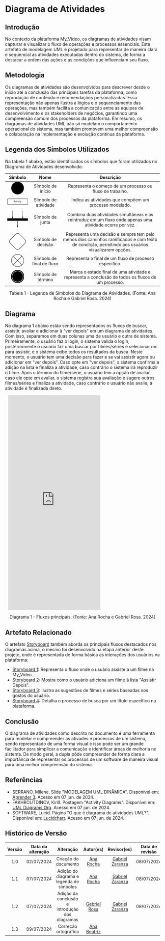 # Diagrama de Atividades

## Introdução

No contexto da plataforma My_Video, os diagramas de atividades visam capturar e visualizar o fluxo de operações e processos essenciais. Este artefato de modelagem UML é projetado para representar de maneira clara e sequencial as atividades executadas dentro do sistema, de forma a destacar a ordem das ações e as condições que influenciam seu fluxo.

## Metodologia

Os diagramas de atividades são desenvolvidos para descrever desde o início até a conclusão das principais tarefas da plataforma, como reprodução de conteúdo e recomendações personalizadas. Essa representação não apenas ilustra a lógica e o sequenciamento das operações, mas também facilita a comunicação entre as equipes de desenvolvimento e os stakeholders de negócios, garantindo uma compreensão comum dos processos da plataforma.
Em resumo, os diagramas de atividades UML não só modelam o comportamento operacional do sistema, mas também promovem uma melhor compreensão e colaboração na implementação e evolução contínua da plataforma.

## Legenda dos Símbolos Utilizados

Na tabela 1 abaixo, estão identificados os símbolos que foram utilizados no Diagrama de Atividades desenvolvido:

| Símbolo | Nome | Descrição |
| :-----: | :--: | :-------: |
| ![StoryAssistir](../assets/img/modelagem/diagramaAtividades/simboloInicio.png) | Símbolo de início | Representa o começo de um processo ou fluxo de trabalho. |
| ![StoryAssistir](../assets/img/modelagem/diagramaAtividades/simboloAtividade.png) | Símbolo de atividade | Indica as atividades que compõem um processo modelado. |
| ![StoryAssistir](../assets/img/modelagem/diagramaAtividades/simboloJunta.png) | Símbolo de junta | Combina duas atividades simultâneas e as reintroduz em um fluxo onde apenas uma atividade ocorre por vez. |
| ![StoryAssistir](../assets/img/modelagem/diagramaAtividades/simboloDecisao.png) | Símbolo de decisão | Representa uma decisão e sempre tem pelo menos dois caminhos ramificados e com texto de condição, permitindo aos usuários visualizarem opções. |
| ![StoryAssistir](../assets/img/modelagem/diagramaAtividades/simboloFinalDeFluxo.png) | Símbolo de final de fluxo | Representa o final de um fluxo de processo específico. |
| ![StoryAssistir](../assets/img/modelagem/diagramaAtividades/simboloTermino.png) | Símbolo de término | Marca o estado final de uma atividade e representa a conclusão de todos os fluxos de um processo. |

<div style="text-align: center;">
  <p>Tabela 1 - Legenda de Símbolos do Diagrama de Atividades. (Fonte: Ana Rocha e Gabriel Rosa. 2024)</p>
</div>

## Diagrama

No diagrama 1 abaixo estão sendo representados os fluxos de buscar, assistir, avaliar e adicionar à "ver depois" em um diagrama de atividades. Com isso, separamos em duas colunas uma de usuário e outra de sistema. Primeiramente, o usuário faz o login, o sistema valida o login, posteriormente o usuário faz uma buscar por filmes/séries e selecionar um para assistir, e o sistema exibe todos os resultados da busca. Neste momento, o usuário tem uma decisão para fazer e se vai assistir agora ou adicionar em "ver depois". Caso opte em "ver depois", o sistema confirma a adição na lista e finaliza a atividade, caso contrário o sistema irá reproduzir o filme. Após o término do filme/série, o usuário tem a opção de avaliar, caso ele opte em avaliar, o sistema registra sua avaliação e sugere outros filmes/séries e finaliza a atividade, caso contrário o usuário não avalie, a atividade é finalizada direto.

<div style="width: 700px; height: 700px; margin: 10px; position: relative;"><iframe allowfullscreen frameborder="0" style="width:700x; height:700px" src="https://viewer.diagrams.net/?lightbox=1&highlight=0000ff&nav=1&title=Diagrama%20sem%20nome.drawio#R%3Cmxfile%20pages%3D%223%22%3E%3Cdiagram%20name%3D%22Diagrama%20v.1%22%20id%3D%220783ab3e-0a74-02c8-0abd-f7b4e66b4bec%22%3E7Vxbc5s4FP41nmkfkuFqzGPsJO222W2n3t2m%2ByaDgtUC8nJJ7P76lUBcJWzsYIO7zkwSJISEzjn6dG5ipM689bsArJa%2FYxu6I0Wy1yP1dqQosjrWyD9as0lrDN1MK5wA2axRUTFHPyGrlFhtjGwYVhpGGLsRWlUrLez70IoqdSAI8Eu12RN2q6OugAO5irkFXL72K7KjZVo70aWi%2Fj1EzjIbWZbYnQWwfjgBjn02no99mN7xQNYNaxougY1fSlXq3UidBRhH6ZW3nkGXkjWjWPrcfcPd%2FJUD6EetHrBkWzM1S5YnY0m17SvWwzNwY0aGaRxaIBgpM1J9E4YojFBWIq1QfstGFsI%2BLUqjmTq6keiFMv43pnOZPkN6w4YrjMKilhEh2mQ0D1%2BQ5wJCLnW6jDyXVMrk0loi134AGxzTSYURoW9WmpJSEDHhIQOq04TwkM6PlnIC04KFPWSxaxcsoDvNOTXDLg7IrYRXtNcA%2F8jZTt%2FhCfvRPfCQS6X5bxjYwAesmo0uE%2B5NCUUcnxQswgAy5WyKZY5kJIZBBNelKsahdxB7MAo2pMm6uiDYOspk56UklKqe1i1LAmmOWUPAFoKT91xIBLlgQiEWEOvjD%2Fdh4Xx4eP76%2BPj%2B9qt7Y%2F%2B4MlSOcdAma4cVcRAtsUNkwb0ramt8Kdo8YLxiNP4Oo2jDqAniCFelAK5R9Fi6%2Fka7utZZ6XbNek4KG1YQUL9B4kMcBxabzFjSDRko0oT8lQxVvpow%2BAGBA5v6YRyghNjK1AC6IELPVZDpnkU6t5D74Nlh9BfPSOGZIG6oDYoTsqT92qtFOGtTsGQayKMOi12KcS7sIlwKNo%2FlQukpWiweS0pHYLOsqG35rIz74jM3O4XDxr%2FCOFFa5ADhlkoJp3i0J2uLrb95r9dk0V6vdbDXc9ue1mIPcV2ij1PSvCxRBOcrkMjLCzEJquQ6llqGXDdrNFJUKfnpVl1rkp7W%2BptW1d9UAU8lnqVdcFS8P8o8F08HcAWofSvd2QVwBaZ9q0DawQCXSfKeWt9WzaQ7ZGOPfsaITKCwAyZVQZKNmoikb8qeqklJ%2FhqHQcGEg4IH7CCfk6RCTuTdmHAc4%2Bw9dJ9hhKxW6x0EVnafDmyDcFmAVDJONrgNn0DsMluWdu%2FesM4iugSSofi2ZXwqao%2BBMrKmV2FG52Am91CUcUbtAGf4t3%2B9ElWSk13iQDbiG%2BrwqdXdI%2FrCjJXFZp1CiZ09YbkgDJH155JIc3KDPSanpdJDAoATAuGBzoNuQEvjQatpMQ9E457wPqc%2BNqjD6P9KU7U3nXjrewu8f1KY6MdmgCDpmqCaBy%2FYP1jsz4H%2BFOAvtv97dREepmR2bkW3xotxS7wwO9c0X4cXYw4v5tCFeRwg9t6AtxfsGDp2NFgVZeyQT2mgmmaf2HGYB%2B4UBupWSNiNHcagsEOWenVD%2FLJcHpZun713aYcoB4oB%2BXURMc5G1DusplAKU%2FgaFeFiCcelBiAPQkvAwQGB63t%2BO1libxGHtDsUQCsiA5IbhMwU0abVzaaM9fsZAnuArFpV0BRdALKKAGQnHYCs9%2B7F%2BW5of83mq8icf1o%2Fh1e%2FXWVe5HNS0Ppbfga%2F%2FMRUHVbsMXvvLctv7xSNi6bWl6am1uIIp1TUph9n4J9v5nL22Yz155%2BfjMcvH67OMJDQm423R0B8YFs47%2Fq%2Fqe%2FAF4wYCkYo9ShAW5A4mieIzOX8YKI3TSNf%2FTtVDa1ze64h6mhWJUrPNMcdUUeuo7poavXwZUqcLsKXDYJockj2R%2BKZUvmcD0rVB4o%2FVanikKOOAh6y7VSAYYh%2BgkXSH5WRFZ1WMlF9OtJvhVKzff2wPGfW5yjPDWkPDtK1TGyoKj6kpUNlJGuCn55CeByu5anSFz9BmyyrzrPpxItZlarK6Fg6EBXqHenyiVFB4cOPc%2BQNGRCyFfF6QLiSrqVJFvVjDLgaPiRIvEp6C0P4ndqzIDuUQK3be1zyGwmiEGfgOeJ2TU2Q1yFS6I7mOdJ6zWc%2BSJ%2BTezP7hAmyvepzHHKP2yF3d4Crcqs3P0l0sSMHakfqk5aw04UdKV4f52hGKidQBIXUUjs%2FjiRGk0ltdzJrYNKgvd0EAdiUmjFlqO0wY712rLFus2rqtvbkIn2BQ4Ftq%2B9%2FWx4bwagVvQxj7y7PnF%2FBAJHBKYLcsnz6z0VVWRqLk6Wf4shFPhztm7vWHgHGDdb6CdLWt0r0NvL%2BGmcQAhwBpnfuhwp7xCOVqhJgjHl4NwXcrRtn3aF7rzkfB6K7cQIv4VZdsYdt4HVc5uOR5wyRddfoWOdX0bEwkkvqbgGPGWm9tUM%2F2XC9WHn%2BNass0zBTSRN%2Fx2ccIoZGCxxF2GtGSAJ%2BT8lPo1q7g484ZxmkH0%2BYhhtvgelbkdse8kHEr%2FpGFD%2FqEf7OM3YnAgA%2B6faq9%2Bpm3QeAO8TRDB63npboDUK5afEK5hyFEfT4AGwfR1az045yLdVJoDeKMp22HmFlo32h7k7fcWExnF5zZ4iGE41WDz4Blyx2ijBTKtMhx6f9DISmr0OUWPc3wRk7cVS6l5N0x%2FR9aPtKsKwb1%2F2dpdv6TYuS%2FNyt0SJJwQhgSGhB%2BE8zJW3qA1%2FQQzsXgRqQQCk1gTJbetOOlmOff3ajJFFf4CrAdvwzkarLmY2zEihVoD8eTaLEtt0ZxulHXYeFstDY7rCQ4MiXWEUdVjZg%2FuIV3HCIGhokukwayUmww2jKrbngRl%2B4YdT8FcJjornyc5KwjsynX8yw%2F4QCLw3i2%2BgiTMMUJllXr416ckL%2FAqXyySHz2IFBotX4%2BBmEb3D4dqSME8IsSO3YST4kmSs8YabxhBdpG4y0KZxRpp9SiRaef%2BA9rP8%2Fjaf1BwFbH6GSu1Z4Doo458egM2iTd4Sc6%2B2Zg7epvWa%2Bsr1Rab9vSJsUi68Mp82Lrzird%2F8B%3C%2Fdiagram%3E%3C%2Fmxfile%3E" id="Tw9Ri8pKpHV."></iframe></div>

<div style="text-align: center;">
  <p>Diagrama 1 - Fluxos principais. (Fonte: Ana Rocha e Gabriel Rosa. 2024)</p>
</div>

## Artefato Relacionado

O artefato [Storyboard](/Base/storyboard.md) também aborda os principais fluxos destacados nos diagramas acima, o mesmo foi desenvolvido na etapa anterior deste projeto, onde é representada de forma básica as interações dos usuários na plataforma: 

- [Storyboard 1](/Base/storyboard.md#figura1): Representa o fluxo onde o usuário assiste a um filme na My_Video.
- [Storyboard 2](/Base/storyboard.md#figura2): Mostra como o usuário adiciona um filme à lista "Assistir Depois".
- [Storyboard 3](/Base/storyboard.md#figura3): Ilustra as sugestões de filmes e séries baseadas nos gostos do usuário.
- [Storyboard 4](/Base/storyboard.md#figura4): Detalha o processo de busca por um título específico na plataforma.

## Conclusão

O diagrama de atividades como descrito no documento é uma ferramenta para modelar e compreender as ativades e processos de um sistema, sendo representado de uma forma visual e isso pode ser um grande facilitador para simplicar a comunicação e identificar áreas de melhoria no sistema. De modo geral, a dupla pôde compreender de forma clara a importância de representar os processos de um software de maneira visual para uma melhor compreensão do sistema. 

## Referências

- SERRANO, Milene. Slide "MODELAGEM UML DINÂMICA". Disponível em: [Aprender 3](https://aprender3.unb.br/pluginfile.php/2790248/mod_label/intro/Arquitetura%20e%20Desenho%20de%20Software%20-%20Aula%20Modelagem%20UML%20Din%C3%A2mica%20-%20Profa.%20Milene.pdf). Acesso em 07 jun. de 2024. </br>
- FAKHROUTDINOV, Kirill. Postagem "Activity Diagrams". Disponível em: [UML Diagrams Org](https://www.uml-diagrams.org/activity-diagrams.html). Acesso em 07 jun. de 2024. </br>
- SOFTWARE, Lucid. Página "O que é diagrama de atividades UML?". Disponível em: [Lucidchart](https://www.lucidchart.com/pages/pt/o-que-e-diagrama-de-atividades-uml). Acesso em 07 jun. de 2024. </br>

## Histórico de Versão

| Versão | Data da alteração |             Alteração             |   Autor(es)   |           Revisor(es)       | Data de revisão |
| :----: | :---------------: | :-------------------------------: | :---------------------------------------------: | :---------------------------------------------: | :-------------: |
|  1.0   |       02/07/2024       |         Criação do documento        | [Ana Rocha](https://github.com/anaaroch) |[Gabriel Zaranza](https://github.com/GZaranza)  | 08/07/2024 |
|  1.1   |       07/07/2024       |         Adição do diagrama e legenda de símbolos        | [Ana Rocha](https://github.com/anaaroch) | [Gabriel Zaranza](https://github.com/GZaranza)  |08/07/2024  |
|  1.2   |       07/07/2024       |         Adição da conclusão e introdução dos diagramas | [Gabriel Rosa](https://github.com/gabrielrosa09) | [Gabriel Zaranza](https://github.com/GZaranza)  |08/07/2024  |
|  1.3   |       09/07/2024       |         Correção ortográfica | [Ana Beatriz](https://github.com/anabfs) |   |  |
